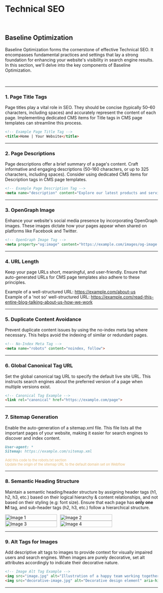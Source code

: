 # Technical SEO

<br>

## Baseline Optimization

Baseline Optimization forms the cornerstone of effective Technical SEO. It encompasses fundamental practices and settings that lay a strong foundation for enhancing your website's visibility in search engine results. In this section, we'll delve into the key components of Baseline Optimization.


<br>

---

### 1. Page Title Tags

Page titles play a vital role in SEO. They should be concise (typically 50–60 characters, including spaces) and accurately represent the content of each page. Implementing dedicated CMS items for Title tags in CMS page templates can streamline this process.

```markdown
<!-- Example Page Title Tag -->
<title>Home | Your Website</title>
```
---

### 2. Page Descriptions

Page descriptions offer a brief summary of a page's content. Craft informative and engaging descriptions (50–160 characters, or up to 325 characters, including spaces). Consider using dedicated CMS items for Description tags in CMS page templates.

```markdown
<!-- Example Page Description Tag -->
<meta name="description" content="Explore our latest products and services.">
```
---

### 3. OpenGraph Image

Enhance your website's social media presence by incorporating OpenGraph images. These images dictate how your pages appear when shared on platforms like Facebook and Twitter.

```markdown
<!-- OpenGraph Image Tag -->
<meta property="og:image" content="https://example.com/images/og-image.jpg">
```
---

### 4. URL Length

Keep your page URLs short, meaningful, and user-friendly. Ensure that auto-generated URLs for CMS page templates also adhere to these principles.

Example of a well-structured URL: https://example.com/about-us <br>
Example of a 'not so' well-structured URL: https://example.com/read-this-entire-blog-talking-about-us-how-we-work

---

### 5. Duplicate Content Avoidance

Prevent duplicate content issues by using the no-index meta tag where necessary. This helps avoid the indexing of similar or redundant pages.

```markdown
<!-- No-Index Meta Tag -->
<meta name="robots" content="noindex, follow">
```
---


### 6. Global Canonical Tag URL

Set the global canonical tag URL to specify the default live site URL. This instructs search engines about the preferred version of a page when multiple versions exist.

```markdown
<!-- Canonical Tag Example -->
<link rel="canonical" href="https://example.com/page">
```
---


### 7. Sitemap Generation

Enable the auto-generation of a sitemap.xml file. This file lists all the important pages of your website, making it easier for search engines to discover and index content.

```markdown
User-agent: *
Sitemap: https://example.com/sitemap.xml
```
<div style="color: #E3B774;  font-size: 80%;">
    Add this code to the robots.txt section<br>
    Update the origin of the sitemap URL to the default domain set on Webflow
</div>

---


### 8. Semantic Heading Structure

Maintain a semantic heading/header structure by assigning header tags (h1, h2, h3, etc.) based on their logical hierarchy & content relationships, and not based on their styling (e.g: font size). Ensure that each page has **only one h1** tag, and sub-header tags (h2, h3, etc.) follow a hierarchical structure.


<div style="display: flex; flex-wrap: wrap; gap: 10px; width: 70%">
    <div style="flex: 1; width: 50%;">
        <img src="https://druh.in/NA-docs/SEO/assets/heading%20structure%201.png" alt="Image 1" style="width: 100%;">
    </div>
    <div style="flex: 1; width: 50%;">
        <img src="https://druh.in/NA-docs/SEO/assets/heading%20structure%202.png" alt="Image 2" style="width: 100%;">
    </div>
</div>
<div style="display: flex; flex-wrap: wrap; gap: 10px; width: 70%">
    <div style="flex: 1; width: 50%;">
        <img src="https://druh.in/NA-docs/SEO/assets/heading%20structure%203.png" alt="Image 3" style="width: 100%;">
    </div>
    <div style="flex: 1; width: 50%;">
        <img src="https://druh.in/NA-docs/SEO/assets/heading%20structure%204.png" alt="Image 4" style="width: 100%;">
    </div>
</div>


---


### 9. Alt Tags for Images

Add descriptive alt tags to images to provide context for visually impaired users and search engines. When images are purely decorative, set alt attributes accordingly to indicate their decorative nature.

```markdown
<!-- Image Alt Tag Example -->
<img src="image.jpg" alt="Illustration of a happy team working together">
<img src="decorative-image.jpg" alt="Decorative design element" aria-hidden="true">
```
---